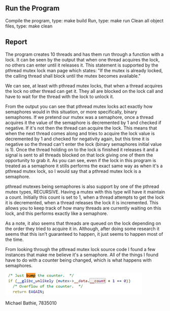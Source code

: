 ## Run the Program
Compile the program, type: make build
Run, type: make run
Clean all object files, type: make clean

## Report
The program creates 10 threads and has them run through a function with a lock. It can be seen by the output that when one thread acquires the lock, no others can enter until it releases it. This statement is supported by the pthread mutex lock man page which states: "If the mutex is already locked, the calling thread shall block until the mutex becomes available."

We can see, at least with pthread mutex locks, that when a thread acquires the lock no other thread can get it. They all are blocked on the lock call and have to wait for the thread with the lock to unlock it.

From the output you can see that pthread mutex locks act exactly how semaphores would in this situation, or more specifically, binary semaphores. If we pretend our mutex was a semaphore, once a thread acquires it the value of the semaphore is decremented by 1 and checked if negative. If it's not then the thread can acquire the lock. This means that when the next thread comes along and tries to acquire the lock value is decremented by 1 and checked for negativity again, but this time it is negative so the thread can't enter the lock (binary semaphores initial value is 1). Once the thread holding on to the lock is finished it releases it and a signal is sent to all threads blocked on that lock giving one of them the opportunity to grab it. As you can see, even if the lock in this program is treated as a semaphore it stills performs the exact same way as when it's a pthread mutex lock, so I would say that a pthread mutex lock is a semaphore.

pthread mutexes being semaphores is also support by one of the pthread mutex types, RECURSIVE. Having a mutex with this type will have it maintain a count. Initially this count is set to 1, when a thread attempts to get the lock it is decremented, when a thread releases the lock it is incremented. This allows you to keep track of how many threads are currently waiting on this lock, and this performs exactly like a semaphore.

As a note, it also seems that threads are queued on the lock depending on the order they tried to acquire it in. Although, after doing some research it seems that this isn't guaranteed to happen, it just seems to happen most of the time.

From looking through the pthread mutex lock source code I found a few instances that make me believe it's a semaphore. All of the things I found have to do with a counter being changed, which is what happens with semaphores.

![COUNTER](counter.png)

Michael Bathie, 7835010
